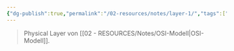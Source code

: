 ```yaml
---
{"dg-publish":true,"permalink":"/02-resources/notes/layer-1/","tags":["#informatik/netzwerk/osi"],"noteIcon":"","updated":"2025-09-10T16:35:25.000+02:00"}
---
```


> Physical Layer von [[02 - RESOURCES/Notes/OSI-Modell\|OSI-Modell]].